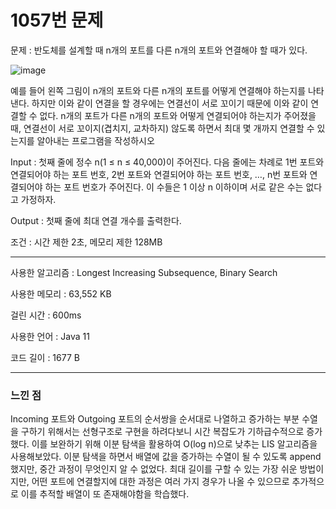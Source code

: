 <h1>1057번 문제</h1>

문제 : 반도체를 설계할 때 n개의 포트를 다른 n개의 포트와 연결해야 할 때가 있다.

![image](https://github.com/user-attachments/assets/b163e3ee-d7da-404f-9c4e-4b3bbc00fc01)


예를 들어 왼쪽 그림이 n개의 포트와 다른 n개의 포트를 어떻게 연결해야 하는지를 나타낸다. 하지만 이와 같이 연결을 할 경우에는 연결선이 서로 꼬이기 때문에 이와 같이 연결할 수 없다. n개의 포트가 다른 n개의 포트와 어떻게 연결되어야 하는지가 주어졌을 때, 연결선이 서로 꼬이지(겹치지, 교차하지) 않도록 하면서 최대 몇 개까지 연결할 수 있는지를 알아내는 프로그램을 작성하시오

Input : 첫째 줄에 정수 n(1 ≤ n ≤ 40,000)이 주어진다. 다음 줄에는 차례로 1번 포트와 연결되어야 하는 포트 번호, 2번 포트와 연결되어야 하는 포트 번호, …, n번 포트와 연결되어야 하는 포트 번호가 주어진다. 이 수들은 1 이상 n 이하이며 서로 같은 수는 없다고 가정하자.

Output : 첫째 줄에 최대 연결 개수를 출력한다.

조건 : 시간 제한 2초, 메모리 제한 128MB

---

사용한 알고리즘 : Longest Increasing Subsequence, Binary Search

사용한 메모리 : 63,552 KB

걸린 시간 : 600ms

사용한 언어 : Java 11

코드 길이 : 1677 B

---

<h3>느낀 점</h3>

 Incoming 포트와 Outgoing 포트의 순서쌍을 순서대로 나열하고 증가하는 부분 수열을 구하기 위해서는 선형구조로 구현을 하려다보니 시간 복잡도가 기하급수적으로 증가했다. 이를 보완하기 위해 이분 탐색을 활용하여 O(log n)으로 낮추는 LIS 알고리즘을 사용해보았다. 이분 탐색을 하면서 배열에 값을 증가하는 수열이 될 수 있도록 append 했지만, 중간 과정이 무엇인지 알 수 없었다. 
 최대 길이를 구할 수 있는 가장 쉬운 방법이지만, 어떤 포트에 연결할지에 대한 과정은 여러 가지 경우가 나올 수 있으므로 추가적으로 이를 추적할 배열이 또 존재해야함을 학습했다.
